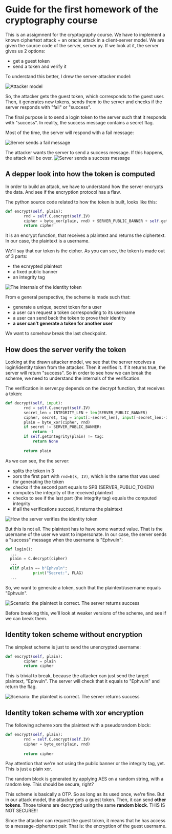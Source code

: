 # Guide for the first homework of the cryptography course

This is an assigmnent for the cryptography course. We have to implement a known ciphertext attack + an oracle attack in a client-server model.
We are given the source code of the server, server.py. If we look at it, the server gives us 2 options:
  - get a guest token
  - send a token and verify it

To understand this better, I drew the server-attacker model:

![Attacker model](/crypto_attacker_model1.png)

So, the attacker gets the guest token, which corresponds to the guest user. Then, it generates new tokens, sends them to the server and checks if the server responds with "fail" or "success".

The final purpose is to send a login token to the server such that it responds with "success". In reality, the success message contains a secret flag.

Most of the time, the server will respond with a fail message:

![Server sends a fail message](/crypto_attacker2_fail.drawio.png)

The attacker wants the server to send a success message. If this happens, the attack will be over.
![Server sends a success message](/crypto_attacker2_success.png)

## A depper look into how the token is computed

In order to build an attack, we have to understand how the server encrypts the data. And see if the encryption protocol has a flaw.

The python source code related to how the token is built, looks like this:
```python
def encrypt(self, plain):
        rnd = self.C.encrypt(self.IV)
        cipher = byte_xor(plain, rnd) + SERVER_PUBLIC_BANNER + self.getIntegrity(plain)
        return cipher
```
It is an encrypt function, that receives a plaintext and returns the ciphertext. In our case, the plaintext is a username.

We'll say that our token is the cipher. As you can see, the token is made out of 3 parts:
  - the ecnrypted plaintext
  - a fixed public banner
  - an integrity tag
  
![The internals of the identity token](/secret_token_form.drawio.png)

From e general perspective, the scheme is made such that:
   - generate a unique, secret token for a user
   - a user can request a token corresponding to its username
   - a user can send back the token to prove their identity
   - **a user can't generate a token for another user**

We want to somehow break the last checkpoint. 

## How does the server verify the token

Looking at the drawn attacker model, we see that the server receives a login/identity token from the attacker. Then it verifies it. If it returns true, the server will return "success". So in order to see how we can break the scheme, we need to understand the internals of the verification.

The verification in server.py depends on the decrypt function, that receives a token:
```python
def decrypt(self, input):
        rnd = self.C.encrypt(self.IV)
        secret_len = INTEGRITY_LEN + len(SERVER_PUBLIC_BANNER)
        cipher, secret, tag = input[:-secret_len], input[-secret_len:-INTEGRITY_LEN], input[-INTEGRITY_LEN:]
        plain = byte_xor(cipher, rnd)
        if secret != SERVER_PUBLIC_BANNER:
            return -1
        if self.getIntegrity(plain) != tag:
            return None
 
        return plain
```

As we can see, the the server:
  - splits the token in 3
  - xors the first part with `rnd=E(k, IV)`, which is the same that was used for generating the token
  - checks if the second part equals to SPB (SERVER_PUBLIC_TOKEN)
  - computes the integrity of the received plaintext
  - checks to see if the last part (the integrity tag) equals the computed integrity
  - if all the verifications succed, it returns the plaintext
 
![How the server verifies the identity token](/server_token_verification.png)

But this is not all. The plaintext has to have some wanted value. That is the username of the user we want to impersonate. In our case, the server sends a "success" message when the username is "Ephvuln":
```python
def login():
  ...
  plain = C.decrypt(cipher)
  ...
  elif plain == b"Ephvuln":
            print("Secret:", FLAG)
  ...
```

So, we want to generate a token, such that the plaintext/username equals "Ephvuln".

![Scenario: the plaintext is correct. The server returns success](correct_plaintext1.png)

Before breaking this, we'll look at weaker versions of the scheme, and see if we can break them.

## Identity token scheme without encryption
The simplest scheme is just to send the unencrypted username:
```python
def encrypt(self, plain):
        cipher = plain
        return cipher
```

This is trivial to break, because the attacker can just send the target plaintext, "Ephvuln". The server will check that it equals to "Ephvuln" and return the flag.

![Scenario: the plaintext is correct. The server returns success](simple_token_attack1.png)

## Identity token scheme with xor encryption
The following scheme xors the plaintext with a pseudorandom block:
```python
def encrypt(self, plain):
        rnd = self.C.encrypt(self.IV)
        cipher = byte_xor(plain, rnd)
        
        return cipher
```
Pay attention that we're not using the public banner or the integrity tag, yet. This is just a plain xor.

The random block is generated by applying AES on a random string, with a random key. This should be secure, right?

This scheme is basically a OTP. So as long as its used once, we're fine. But in our attack model, the attacker gets a guest token. Then, it can send **other tokens**. Those tokens are decrypted using the same **random block**. THIS IS NOT SECURE!!!

Since the attacker can request the guest token, it means that he has access to a message-ciphertext pair. That is: the encryption of the guest username.
